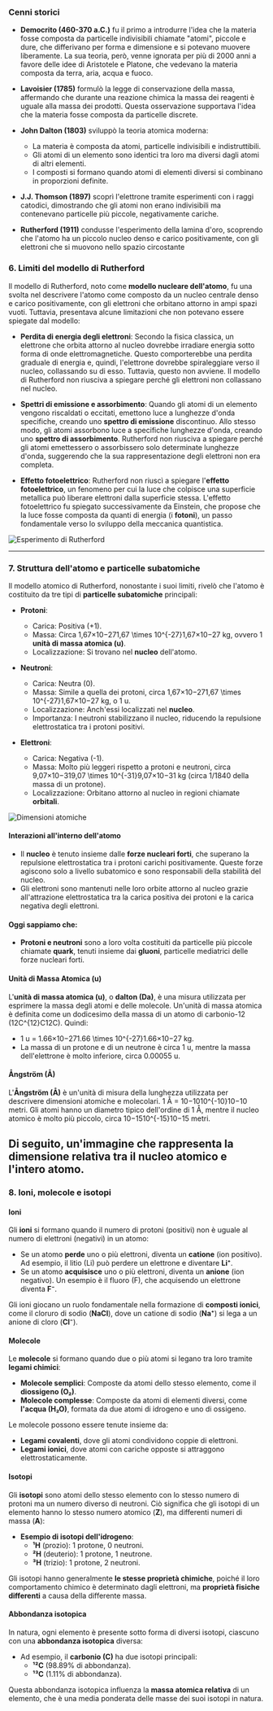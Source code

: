 ### Cenni storici

- **Democrito (460-370 a.C.)** fu il primo a introdurre l'idea che la materia fosse composta da particelle indivisibili chiamate "atomi", piccole e dure, che differivano per forma e dimensione e si potevano muovere liberamente. La sua teoria, però, venne ignorata per più di 2000 anni a favore delle idee di Aristotele e Platone, che vedevano la materia composta da terra, aria, acqua e fuoco.
    
- **Lavoisier (1785)** formulò la legge di conservazione della massa, affermando che durante una reazione chimica la massa dei reagenti è uguale alla massa dei prodotti. Questa osservazione supportava l'idea che la materia fosse composta da particelle discrete.
    
- **John Dalton (1803)** sviluppò la teoria atomica moderna:
    
    - La materia è composta da atomi, particelle indivisibili e indistruttibili.
    - Gli atomi di un elemento sono identici tra loro ma diversi dagli atomi di altri elementi.
    - I composti si formano quando atomi di elementi diversi si combinano in proporzioni definite.
- **J.J. Thomson (1897)** scoprì l'elettrone tramite esperimenti con i raggi catodici, dimostrando che gli atomi non erano indivisibili ma contenevano particelle più piccole, negativamente cariche.
    
- **Rutherford (1911)** condusse l'esperimento della lamina d'oro, scoprendo che l'atomo ha un piccolo nucleo denso e carico positivamente, con gli elettroni che si muovono nello spazio circostante

### **6. Limiti del modello di Rutherford**

Il modello di Rutherford, noto come **modello nucleare dell'atomo**, fu una svolta nel descrivere l'atomo come composto da un nucleo centrale denso e carico positivamente, con gli elettroni che orbitano attorno in ampi spazi vuoti. Tuttavia, presentava alcune limitazioni che non potevano essere spiegate dal modello:

- **Perdita di energia degli elettroni**: Secondo la fisica classica, un elettrone che orbita attorno al nucleo dovrebbe irradiare energia sotto forma di onde elettromagnetiche. Questo comporterebbe una perdita graduale di energia e, quindi, l'elettrone dovrebbe spiraleggiare verso il nucleo, collassando su di esso. Tuttavia, questo non avviene. Il modello di Rutherford non riusciva a spiegare perché gli elettroni non collassano nel nucleo.
    
- **Spettri di emissione e assorbimento**: Quando gli atomi di un elemento vengono riscaldati o eccitati, emettono luce a lunghezze d'onda specifiche, creando uno **spettro di emissione** discontinuo. Allo stesso modo, gli atomi assorbono luce a specifiche lunghezze d'onda, creando uno **spettro di assorbimento**. Rutherford non riusciva a spiegare perché gli atomi emettessero o assorbissero solo determinate lunghezze d'onda, suggerendo che la sua rappresentazione degli elettroni non era completa.
    
- **Effetto fotoelettrico**: Rutherford non riuscì a spiegare l'**effetto fotoelettrico**, un fenomeno per cui la luce che colpisce una superficie metallica può liberare elettroni dalla superficie stessa. L'effetto fotoelettrico fu spiegato successivamente da Einstein, che propose che la luce fosse composta da quanti di energia (i **fotoni**), un passo fondamentale verso lo sviluppo della meccanica quantistica.

![Esperimento di Rutherford](https://upload.wikimedia.org/wikipedia/commons/thumb/9/9c/Rutherford_gold_foil_experiment_results.svg/2880px-Rutherford_gold_foil_experiment_results.svg.png)

---
### **7. Struttura dell'atomo e particelle subatomiche**

Il modello atomico di Rutherford, nonostante i suoi limiti, rivelò che l'atomo è costituito da tre tipi di **particelle subatomiche** principali:

- **Protoni**:
    
    - Carica: Positiva (+1).
    - Massa: Circa 1,67×10−271,67 \times 10^{-27}1,67×10−27 kg, ovvero 1 **unità di massa atomica (u)**.
    - Localizzazione: Si trovano nel **nucleo** dell'atomo.
- **Neutroni**:
    
    - Carica: Neutra (0).
    - Massa: Simile a quella dei protoni, circa 1,67×10−271,67 \times 10^{-27}1,67×10−27 kg, o 1 u.
    - Localizzazione: Anch'essi localizzati nel **nucleo**.
    - Importanza: I neutroni stabilizzano il nucleo, riducendo la repulsione elettrostatica tra i protoni positivi.
- **Elettroni**:
    
    - Carica: Negativa (-1).
    - Massa: Molto più leggeri rispetto a protoni e neutroni, circa 9,07×10−319,07 \times 10^{-31}9,07×10−31 kg (circa 1/1840 della massa di un protone).
    - Localizzazione: Orbitano attorno al nucleo in regioni chiamate **orbitali**.

![Dimensioni atomiche](https://upload.wikimedia.org/wikipedia/commons/thumb/6/6b/Atom.svg/2880px-Atom.svg.png)
#### Interazioni all'interno dell'atomo

- Il **nucleo** è tenuto insieme dalle **forze nucleari forti**, che superano la repulsione elettrostatica tra i protoni carichi positivamente. Queste forze agiscono solo a livello subatomico e sono responsabili della stabilità del nucleo.
- Gli elettroni sono mantenuti nelle loro orbite attorno al nucleo grazie all'attrazione elettrostatica tra la carica positiva dei protoni e la carica negativa degli elettroni.

#### Oggi sappiamo che:

- **Protoni e neutroni** sono a loro volta costituiti da particelle più piccole chiamate **quark**, tenuti insieme dai **gluoni**, particelle mediatrici delle forze nucleari forti.

#### **Unità di Massa Atomica (u)**

L'**unità di massa atomica (u)**, o **dalton (Da)**, è una misura utilizzata per esprimere la massa degli atomi e delle molecole. Un'unità di massa atomica è definita come un dodicesimo della massa di un atomo di carbonio-12 (12C^{12}C12C). Quindi:

- 1 u = 1.66×10−271.66 \times 10^{-27}1.66×10−27 kg.
- La massa di un protone e di un neutrone è circa 1 u, mentre la massa dell'elettrone è molto inferiore, circa 0.00055 u.

#### **Ångström (Å)**

L'**Ångström (Å)** è un'unità di misura della lunghezza utilizzata per descrivere dimensioni atomiche e molecolari. 1 Å = 10−1010^{-10}10−10 metri. Gli atomi hanno un diametro tipico dell'ordine di 1 Å, mentre il nucleo atomico è molto più piccolo, circa 10−1510^{-15}10−15 metri.

Di seguito, un'immagine che rappresenta la dimensione relativa tra il nucleo atomico e l'intero atomo.
---
### **8. Ioni, molecole e isotopi**

#### Ioni

Gli **ioni** si formano quando il numero di protoni (positivi) non è uguale al numero di elettroni (negativi) in un atomo:

- Se un atomo **perde** uno o più elettroni, diventa un **catione** (ion positivo). Ad esempio, il litio (Li) può perdere un elettrone e diventare **Li⁺**.
- Se un atomo **acquisisce** uno o più elettroni, diventa un **anione** (ion negativo). Un esempio è il fluoro (F), che acquisendo un elettrone diventa **F⁻**.

Gli ioni giocano un ruolo fondamentale nella formazione di **composti ionici**, come il cloruro di sodio (**NaCl**), dove un catione di sodio (**Na⁺**) si lega a un anione di cloro (**Cl⁻**).

#### Molecole

Le **molecole** si formano quando due o più atomi si legano tra loro tramite **legami chimici**:

- **Molecole semplici**: Composte da atomi dello stesso elemento, come il **diossigeno (O₂)**.
- **Molecole complesse**: Composte da atomi di elementi diversi, come **l'acqua (H₂O)**, formata da due atomi di idrogeno e uno di ossigeno.

Le molecole possono essere tenute insieme da:

- **Legami covalenti**, dove gli atomi condividono coppie di elettroni.
- **Legami ionici**, dove atomi con cariche opposte si attraggono elettrostaticamente.

#### Isotopi

Gli **isotopi** sono atomi dello stesso elemento con lo stesso numero di protoni ma un numero diverso di neutroni. Ciò significa che gli isotopi di un elemento hanno lo stesso numero atomico (**Z**), ma differenti numeri di massa (**A**):

- **Esempio di isotopi dell'idrogeno**:
    - **¹H** (prozio): 1 protone, 0 neutroni.
    - **²H** (deuterio): 1 protone, 1 neutrone.
    - **³H** (trizio): 1 protone, 2 neutroni.

Gli isotopi hanno generalmente **le stesse proprietà chimiche**, poiché il loro comportamento chimico è determinato dagli elettroni, ma **proprietà fisiche differenti** a causa della differente massa.

#### Abbondanza isotopica

In natura, ogni elemento è presente sotto forma di diversi isotopi, ciascuno con una **abbondanza isotopica** diversa:

- Ad esempio, il **carbonio (C)** ha due isotopi principali:
    - **¹²C** (98.89% di abbondanza).
    - **¹³C** (1.11% di abbondanza).

Questa abbondanza isotopica influenza la **massa atomica relativa** di un elemento, che è una media ponderata delle masse dei suoi isotopi in natura.